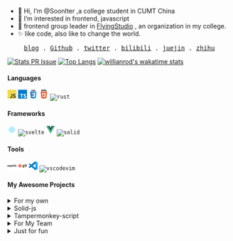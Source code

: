 - 👋 Hi, I’m @SoonIter ,a college student in CUMT China
- 🎨 I’m interested in frontend, javascript
- 🌱 frontend group leader in <a href="https://github.com/cumtflyingstudio">FlyingStudio</a> , an organization in my college.
- ✨ like code, also like to change the world.
<p align="center">
  <samp>
    <a href="https://soonIter.site">blog</a> .
    <a href="https://github.com/SoonIter">Github</a> .
    <a href="https://twitter.com/Soon_Iter">twitter</a> .
    <a href="https://space.bilibili.com/12711514/">bilibili</a> .
    <a href="https://juejin.cn/user/3809127289339464">juejin</a> .
    <a href="https://www.zhihu.com/people/mu-liao-ge-mu-2">zhihu</a>
  </samp>
</p>



[![Stats PR Issue](https://github-readme-stats-sooniter.vercel.app/api?username=sooniter&amp;show_icons=true)](https://github.com/sooniter)
[![Top Langs](https://github-readme-stats-sooniter.vercel.app/api/top-langs/?username=sooniter&langs_count=9&layout=compact)](https://github.com/sooniter)
[![willianrod's wakatime stats](https://github-readme-stats.vercel.app/api/wakatime?username=sooniter&layout=compact&langs_count=4)](https://github.com/sooniter/github-readme-stats)

#### Languages

<!-- languages:start -->
<!-- prettier-ignore-start -->
<!-- markdownlint-disable -->
<code><img height="20" src="https://raw.githubusercontent.com/github/explore/80688e429a7d4ef2fca1e82350fe8e3517d3494d/topics/javascript/javascript.png" alt="javascript" /></code>
<code><img height="20" src="https://raw.githubusercontent.com/github/explore/80688e429a7d4ef2fca1e82350fe8e3517d3494d/topics/typescript/typescript.png" alt="typescript" /></code>
<code><img height="20" src="https://raw.githubusercontent.com/github/explore/80688e429a7d4ef2fca1e82350fe8e3517d3494d/topics/css/css.png" alt="css" /></code>
<code><img height="20" src="https://raw.githubusercontent.com/github/explore/80688e429a7d4ef2fca1e82350fe8e3517d3494d/topics/html/html.png" alt="html" /></code>
<code><img height="20" src="https://avatars.githubusercontent.com/u/5430905?s=200&v=4" alt="rust" /></code>
<!-- markdownlint-restore -->
<!-- prettier-ignore-end -->
<!-- languages:end -->

#### Frameworks 

<!-- Frameworks:start -->
<!-- prettier-ignore-start -->
<!-- markdownlint-disable -->

<code><img height="20" src="https://raw.githubusercontent.com/github/explore/80688e429a7d4ef2fca1e82350fe8e3517d3494d/topics/react/react.png" alt="react" /></code>
<code><img height="20" src="https://avatars.githubusercontent.com/u/23617963?s=200&v=4" alt="svelte" /></code>
<code><img height="20" src="https://raw.githubusercontent.com/github/explore/80688e429a7d4ef2fca1e82350fe8e3517d3494d/topics/vue/vue.png" alt="vue" /></code>
<code><img height="20" src="https://avatars.githubusercontent.com/u/95326956?s=200&v=4" alt="solid" /></code>
<!-- markdownlint-restore -->
<!-- prettier-ignore-end -->
<!-- Frameworks:end -->

#### Tools
<!-- tools:start -->
<!-- prettier-ignore-start -->
<!-- markdownlint-disable -->

<code><img height="20" src="https://raw.githubusercontent.com/github/explore/80688e429a7d4ef2fca1e82350fe8e3517d3494d/topics/macos/macos.png" alt="macos" /></code>
<code><img height="20" src="https://raw.githubusercontent.com/github/explore/80688e429a7d4ef2fca1e82350fe8e3517d3494d/topics/git/git.png" alt="git" /></code>
<code><img height="20" src="https://raw.githubusercontent.com/github/explore/80688e429a7d4ef2fca1e82350fe8e3517d3494d/topics/visual-studio-code/visual-studio-code.png" alt="visual-studio-code" /></code>
<code><img height="20" src="https://raw.githubusercontent.com/VSCodeVim/Vim/master/images/icon.png" alt="vscodevim" /></code>
<!-- markdownlint-restore -->
<!-- prettier-ignore-end -->
<!-- tools:end -->


#### My Awesome Projects
<details>
<summary>For my own</summary>
<a href="https://github.com/SoonIter/pinia-dux">
  <img align="center" src="https://github-readme-stats-sooniter.vercel.app/api/pin/?username=sooniter&repo=pinia-dux" />
</a>
<a href="https://github.com/SoonIter/semi-design-solid">
  <img align="center" src="https://github-readme-stats-sooniter.vercel.app/api/pin/?username=sooniter&repo=semi-design-solid" />
</a>
<a href="https://github.com/SoonIter/soon-cli">
  <img align="center" src="https://github-readme-stats-sooniter.vercel.app/api/pin/?username=sooniter&repo=soon-cli" />
</a>
<a href="https://github.com/SoonIter/type-challenges-sooniter-answers">
  <img align="center" src="https://github-readme-stats-sooniter.vercel.app/api/pin/?username=sooniter&repo=type-challenges-sooniter-answers" />
</a>
</details>

<details>
<summary>Solid-js</summary>
<a href="https://github.com/SoonIter/semi-design-solid">
  <img align="center" src="https://github-readme-stats-sooniter.vercel.app/api/pin/?username=sooniter&repo=semi-design-solid" />
</a>
<a href="https://github.com/SoonIter/solid-hookstore">
  <img align="center" src="https://github-readme-stats-sooniter.vercel.app/api/pin/?username=sooniter&repo=solid-hookstore" />
</a>
<a href="https://github.com/SoonIter/unplugin-svg2solid">
  <img align="center" src="https://github-readme-stats-sooniter.vercel.app/api/pin/?username=sooniter&repo=unplugin-svg2solid" />
</a>
</details>

<details>
<summary>Tampermonkey-script</summary>
<a href="https://github.com/cumtflyingstudio/tampermonkey-emoji-commit-github">
  <img align="center" src="https://github-readme-stats-sooniter.vercel.app/api/pin/?username=cumtflyingstudio&repo=tampermonkey-emoji-commit-github" />
</a>
<a href="https://github.com/SoonIter/tampermonkey-removePrefix-bilibili">
  <img align="center" src="https://github-readme-stats-sooniter.vercel.app/api/pin/?username=sooniter&repo=tampermonkey-removePrefix-bilibili" />
</a>
</details>


<details>
<summary>For My Team</summary>
<a href="https://github.com/cumtflyingstudio/tampermonkey-emoji-commit-github">
  <img align="center" src="https://github-readme-stats-sooniter.vercel.app/api/pin/?username=cumtflyingstudio&repo=tampermonkey-emoji-commit-github" />
</a>
<a href="https://github.com/cumtflyingstudio/qiangcaima">
  <img align="center" src="https://github-readme-stats-sooniter.vercel.app/api/pin/?username=cumtflyingstudio&repo=qiangcaima" />
</a>
<a href="https://github.com/cumtflyingstudio/slidev-theme-flyingstudio">
  <img align="center" src="https://github-readme-stats-sooniter.vercel.app/api/pin/?username=cumtflyingstudio&repo=slidev-theme-flyingstudio" />
</a>
<a href="https://github.com/cumtflyingstudio/github-learn-board">
  <img align="center" src="https://github-readme-stats-sooniter.vercel.app/api/pin/?username=cumtflyingstudio&repo=github-learn-board" />
</a>
<a href="https://github.com/cumtflyingstudio/usePagination">
  <img align="center" src="https://github-readme-stats-sooniter.vercel.app/api/pin/?username=cumtflyingstudio&repo=usePagination" />
</a>
<a href="https://github.com/SoonIter/flying-email-html-generate">
  <img align="center" src="https://github-readme-stats-sooniter.vercel.app/api/pin/?username=SoonIter&repo=flying-email-html-generate" />
</a>

<a href="https://github.com/SoonIter/dsemi-react-playground-repl">
  <img align="center" src="https://github-readme-stats-sooniter.vercel.app/api/pin/?username=SoonIter&repo=dsemi-react-playground-repl" />
</a>
  
</details>

<details>
<summary>Just for fun</summary>
<a href="https://github.com/SoonIter/cumt-ex">
  <img align="center" src="https://github-readme-stats-sooniter.vercel.app/api/pin/?username=sooniter&repo=cumt-ex" />
</a>

</details>

